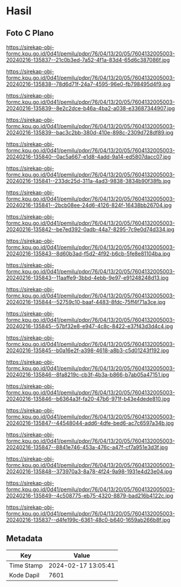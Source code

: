 # Hasil

## Foto C Plano

https://sirekap-obj-formc.kpu.go.id/0d41/pemilu/pdpr/76/04/13/20/05/7604132005003-20240216-135837--21c0b3ed-7a52-4f1a-83d4-65d6c387086f.jpg

https://sirekap-obj-formc.kpu.go.id/0d41/pemilu/pdpr/76/04/13/20/05/7604132005003-20240216-135838--78d6d71f-24a7-4595-96e0-fb798495d4f9.jpg

https://sirekap-obj-formc.kpu.go.id/0d41/pemilu/pdpr/76/04/13/20/05/7604132005003-20240216-135839--8e2c2dce-b46a-4ba2-a038-e33687344907.jpg

https://sirekap-obj-formc.kpu.go.id/0d41/pemilu/pdpr/76/04/13/20/05/7604132005003-20240216-135839--bac3c2bb-380d-410e-898c-2309d728df89.jpg

https://sirekap-obj-formc.kpu.go.id/0d41/pemilu/pdpr/76/04/13/20/05/7604132005003-20240216-135840--0ac5a667-e1d8-4add-9a14-ed5807dacc07.jpg

https://sirekap-obj-formc.kpu.go.id/0d41/pemilu/pdpr/76/04/13/20/05/7604132005003-20240216-135841--233dc25d-311a-4ad3-9838-3834b90f38fb.jpg

https://sirekap-obj-formc.kpu.go.id/0d41/pemilu/pdpr/76/04/13/20/05/7604132005003-20240216-135841--2bcb08ee-24d6-4126-824f-16438bb26704.jpg

https://sirekap-obj-formc.kpu.go.id/0d41/pemilu/pdpr/76/04/13/20/05/7604132005003-20240216-135842--be7ed392-0adb-44a7-8295-7c9e0d74d334.jpg

https://sirekap-obj-formc.kpu.go.id/0d41/pemilu/pdpr/76/04/13/20/05/7604132005003-20240216-135843--8d60b3ad-f5d2-4f92-b6cb-5fe8e81104ba.jpg

https://sirekap-obj-formc.kpu.go.id/0d41/pemilu/pdpr/76/04/13/20/05/7604132005003-20240216-135843--11aaffe9-3bbd-4ebb-9e97-e91248248d13.jpg

https://sirekap-obj-formc.kpu.go.id/0d41/pemilu/pdpr/76/04/13/20/05/7604132005003-20240216-135844--52759c10-baaf-4483-8fdc-75ff4f71a3ce.jpg

https://sirekap-obj-formc.kpu.go.id/0d41/pemilu/pdpr/76/04/13/20/05/7604132005003-20240216-135845--57bf32e8-e947-4c8c-8422-e37f43d3d4c4.jpg

https://sirekap-obj-formc.kpu.go.id/0d41/pemilu/pdpr/76/04/13/20/05/7604132005003-20240216-135845--b0a16e2f-a398-4618-a8b3-c5d01243f192.jpg

https://sirekap-obj-formc.kpu.go.id/0d41/pemilu/pdpr/76/04/13/20/05/7604132005003-20240216-135846--8fa8219c-cb3f-4b3a-b866-b7ab05a47151.jpg

https://sirekap-obj-formc.kpu.go.id/0d41/pemilu/pdpr/76/04/13/20/05/7604132005003-20240216-135846--b6364a3f-fa20-47b6-971f-b43e4dede810.jpg

https://sirekap-obj-formc.kpu.go.id/0d41/pemilu/pdpr/76/04/13/20/05/7604132005003-20240216-135847--44548044-add6-4dfe-bed6-ac7c6597a34b.jpg

https://sirekap-obj-formc.kpu.go.id/0d41/pemilu/pdpr/76/04/13/20/05/7604132005003-20240216-135847--8841e746-453a-476c-a47f-cf7a951e3d3f.jpg

https://sirekap-obj-formc.kpu.go.id/0d41/pemilu/pdpr/76/04/13/20/05/7604132005003-20240216-135848--373970a3-8a78-4f24-9a98-1931e4d23e04.jpg

https://sirekap-obj-formc.kpu.go.id/0d41/pemilu/pdpr/76/04/13/20/05/7604132005003-20240216-135849--4c508775-eb75-4320-8879-bad216b4122c.jpg

https://sirekap-obj-formc.kpu.go.id/0d41/pemilu/pdpr/76/04/13/20/05/7604132005003-20240216-135837--d4fe199c-6361-48c0-b640-1659ab266b8f.jpg


## Metadata

| Key        | Value               |
| ---------- | ------------------- |
| Time Stamp | 2024-02-17 13:05:41 |
| Kode Dapil | 7601                |



